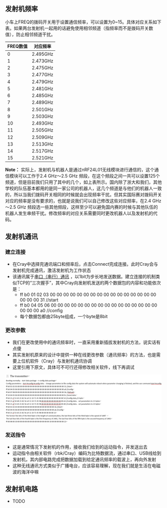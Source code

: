  
## 发射机频率

小车上FREQ的拨码开关用于设置通信频率，可以设置为0~15。具体对应关系如下表。如果两台发射机一起用的话避免使用相邻频道（指频率而不是拨码开关数值），防止相邻频道干扰。

| FREQ数值 | 对应频率 |
| -------- | -------- |
|    0     | 2.495GHz |
|    1     | 2.473GHz |
|    2     | 2.475GHz |
|    3     | 2.477GHz |
|    4     | 2.479GHz |
|    5     | 2.481GHz |
|    6     | 2.485GHz |
|    7     | 2.489GHz |
|    8     | 2.501GHz |
|    9     | 2.503GHz |
|    10    | 2.493GHz |
|    11    | 2.505GHz |
|    12    | 2.509GHz |
|    13    | 2.513GHz |
|    14    | 2.517GHz |
|    15    | 2.521GHz |

**Note：** 实际上，发射机与机器人是通过nRF24L01无线模块进行通信的，这个通信模块可以工作于2.4 GHz～2.5 GHz 频段，在这个频段之间一共可以设置125个频道，但是目前我们只用了其中的几个，如上表所示。国内除了浙大和我们，其他学校的队伍基本都用的是同一家公司的机器人，这几个频道是与他们的机器人一致的，所以当我们拨码开关相同的时候就会出现频率干扰。但其实国际赛对拨码开关对应的频率是没有要求的，也就是说我们可以自己修改这些对应频率，在2.4 GHz～2.5 GHz 频段选一些其他频段，这样至少可以避免国内赛的时候与其他队伍的机器人发生串频干扰。修改频率的对应关系需要同时更改机器人以及发射机的代码。

## 发射机通讯

### 建立连接

- 在Cray中选择完通讯端口和频率后，点击Connect完成连接。此时Cray会与发射机完成通讯，激活发射机为工作状态
- 该通讯属于[串口（串行）通讯](https://baike.baidu.com/item/%E4%B8%B2%E5%8F%A3%E9%80%9A%E4%BF%A1/3775296?fr=aladdin) ，以1bit为步长地发送数据。建立连接的机制类似TCP的“三次握手”，其中Cray向发射机发送的两个数据包的内容和功能依次是：
    - ff b0 01 02 03 00 00 00 00 00 00 00 00 00 00 00 00 00 00 00 00 00 00 00 31 //start
    - ff b0 04 05 06 00 00 00 00 00 00 00 00 00 00 00 00 00 00 00 00 00 00 00 a0 //config
    - 每个数据包都由25byte组成，一个byte是8bit

### 更改参数

- 我们在更改使用中的通讯频率时，一直采用重新插拔发射机的方法，说实话有点傻
- 其实发射机原来的设计中提供一种在线更改参数（通讯频率）的方法，也是需要上位机软件（Cray）与发射机通讯协调
- 这里引用下原文，具体可不可行还得修改相关软件，线下再调试

![changeParam](uploads/yujiazousjtu@sjtu.edu.cn/Comm/changeParam.png)

### 发送指令

- 这是通常情况下发射机的作用，接收我们给到的运动指令，并发送出去
- 运动指令由相关软件（rbk/Cray）编码为比特数据流，通过串口、USB线给到发射机，其内部电路完成把数据加载到给定通讯频率的载波上，再向外发射
- 这种无线通讯方式类似于广播电台，应该容易理解，现在我们就是生活在电磁波的海洋中嘛

## 发射机电路

- TODO
